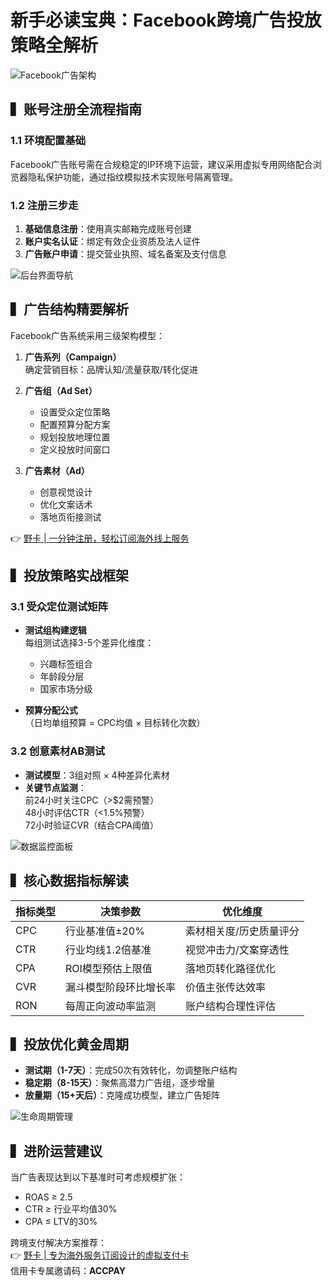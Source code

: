# 新手必读宝典：Facebook跨境广告投放策略全解析

![Facebook广告架构](https://bbtdd.com/wp-content/uploads/img/3269003332342.webp)

## ▍账号注册全流程指南

### 1.1 环境配置基础
Facebook广告账号需在合规稳定的IP环境下运营，建议采用虚拟专用网络配合浏览器隐私保护功能，通过指纹模拟技术实现账号隔离管理。

### 1.2 注册三步走
1. **基础信息注册**：使用真实邮箱完成账号创建
2. **账户实名认证**：绑定有效企业资质及法人证件
3. **广告账户申请**：提交营业执照、域名备案及支付信息

![后台界面导航](https://bbtdd.com/wp-content/uploads/img/187372715043486.webp)

## ▍广告结构精要解析
Facebook广告系统采用三级架构模型：

1. **广告系列（Campaign）**  
   确定营销目标：品牌认知/流量获取/转化促进

2. **广告组（Ad Set）**  
   - 设置受众定位策略
   - 配置预算分配方案
   - 规划投放地理位置
   - 定义投放时间窗口

3. **广告素材（Ad）**  
   - 创意视觉设计
   - 优化文案话术
   - 落地页衔接测试

👉 [野卡 | 一分钟注册，轻松订阅海外线上服务](https://bbtdd.com/yeka)

## ▍投放策略实战框架

### 3.1 受众定位测试矩阵
- **测试组构建逻辑**  
  每组测试选择3-5个差异化维度：
  - 兴趣标签组合
  - 年龄段分层
  - 国家市场分级

- **预算分配公式**  
  （日均单组预算 = CPC均值 × 目标转化次数）

### 3.2 创意素材AB测试
- **测试模型**：3组对照 × 4种差异化素材
- **关键节点监测**：  
  前24小时关注CPC（>$2需预警）  
  48小时评估CTR（<1.5%预警）  
  72小时验证CVR（结合CPA阈值）

![数据监控面板](https://bbtdd.com/wp-content/uploads/img/1322615322425.webp)

## ▍核心数据指标解读

| 指标类型 | 决策参数                  | 优化维度                   |
|----------|---------------------------|----------------------------|
| CPC      | 行业基准值±20%           | 素材相关度/历史质量评分    |
| CTR      | 行业均线1.2倍基准        | 视觉冲击力/文案穿透性      |
| CPA      | ROI模型预估上限值        | 落地页转化路径优化         |
| CVR      | 漏斗模型阶段环比增长率   | 价值主张传达效率           |
| RON      | 每周正向波动率监测       | 账户结构合理性评估         |

## ▍投放优化黄金周期
- **测试期（1-7天）**：完成50次有效转化，勿调整账户结构  
- **稳定期（8-15天）**：聚焦高潜力广告组，逐步增量  
- **放量期（15+天后）**：克隆成功模型，建立广告矩阵  

![生命周期管理](https://bbtdd.com/wp-content/uploads/img/930292467.webp)

## ▍进阶运营建议
当广告表现达到以下基准时可考虑规模扩张：
- ROAS ≥ 2.5
- CTR ≥ 行业平均值30%
- CPA ≤ LTV的30%

跨境支付解决方案推荐：  
👉 [野卡 | 专为海外服务订阅设计的虚拟支付卡](https://bbtdd.com/yeka)  
信用卡专属邀请码：**ACCPAY**